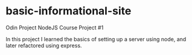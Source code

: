 # basic-informational-site
Odin Project NodeJS Course Project #1

In this project I learned the basics of setting up a server using node, and later refactored using express.
